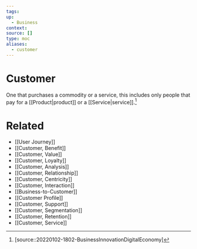 ```yaml
---
tags:
up:
  - Business
context:
source: []
type: moc
aliases:
  - customer
---
```


# Customer

One that purchases a commodity or a service, this includes only people that pay for a [[Product|product]] or a [[Service|service]].[^1]

# Related

- [[User Journey]]
- [[Customer, Benefit]]
- [[Customer, Value]]
- [[Customer, Loyalty]]
- [[Customer, Analysis]]
- [[Customer, Relationship]]
- [[Customer, Centricity]]
- [[Customer, Interaction]]
- [[Business-to-Customer]]
- [[Customer Profile]]
- [[Customer, Support]]
- [[Customer, Segmentation]]
- [[Customer, Retention]]
- [[Customer, Service]]

[^1]: [source::20220102-1802-BusinessInnovationDigitalEconomy]
